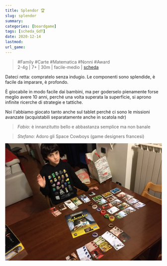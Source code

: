 ```yaml
---
title: Splendor 🏆
slug: splendor
summary: 
categories: [boardgame]
tags: [scheda_GdT]
date: 2020-12-14
lastmod: 
url_game: 
---
```

> #Family #Carte #Matematica #Nonni #Award   
> 2-4g | 7+ | 30m | facile-medio | [scheda](https://www.boardgamegeek.com/boardgame/148228/splendor)  

Dateci retta: compratelo senza indugio.
Le componenti sono splendide, è facile da imparare, è profondo.

È giocabile in modo facile dai bambini, ma per goderselo pienamente forse meglio avere 10 anni, perché una volta superata la superficie, si aprono infinite ricerche di strategie e tattiche.

Noi l'abbiamo giocato tanto anche sul tablet perché ci sono le missioni avanzate (acquistabili separatamente anche in scatola ndr)

> *Fabio:*
> è innanzitutto bello e abbastanza semplice ma non banale

> *Stefano:*
> Adoro gli Space Cowboys (game designers francesi)

![](img/splendor.webp)

